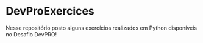 # DevProExercices
Nesse repositório posto alguns exercícios realizados em Python disponíveis no Desafio DevPRO!
